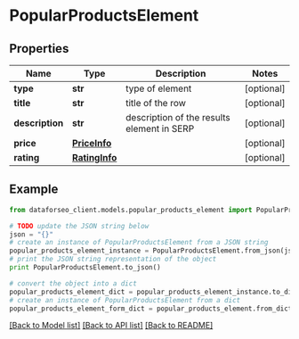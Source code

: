 # PopularProductsElement


## Properties

Name | Type | Description | Notes
------------ | ------------- | ------------- | -------------
**type** | **str** | type of element | [optional] 
**title** | **str** | title of the row | [optional] 
**description** | **str** | description of the results element in SERP | [optional] 
**price** | [**PriceInfo**](PriceInfo.md) |  | [optional] 
**rating** | [**RatingInfo**](RatingInfo.md) |  | [optional] 

## Example

```python
from dataforseo_client.models.popular_products_element import PopularProductsElement

# TODO update the JSON string below
json = "{}"
# create an instance of PopularProductsElement from a JSON string
popular_products_element_instance = PopularProductsElement.from_json(json)
# print the JSON string representation of the object
print PopularProductsElement.to_json()

# convert the object into a dict
popular_products_element_dict = popular_products_element_instance.to_dict()
# create an instance of PopularProductsElement from a dict
popular_products_element_form_dict = popular_products_element.from_dict(popular_products_element_dict)
```
[[Back to Model list]](../README.md#documentation-for-models) [[Back to API list]](../README.md#documentation-for-api-endpoints) [[Back to README]](../README.md)


